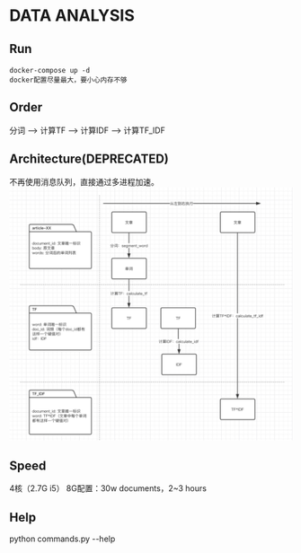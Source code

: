 # DATA ANALYSIS


## Run
```
docker-compose up -d
docker配置尽量最大，要小心内存不够
```

## Order
分词 --> 计算TF --> 计算IDF --> 计算TF_IDF


## Architecture(DEPRECATED)
不再使用消息队列，直接通过多进程加速。
![architecture](https://github.com/itmap/data_analysis/blob/master/arch.png)


## Speed
4核（2.7G i5） 8G配置：30w documents，2~3 hours


## Help
python commands.py --help
